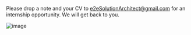 
Please drop a note and your CV to e2eSolutionArchitect@gmail.com for an internship opportunity. We will get back to you. 

![image](https://github.com/e2eSolutionArchitect/academy/assets/8308302/10451fed-8d1a-4b29-bbd3-9e263fae66c1)
